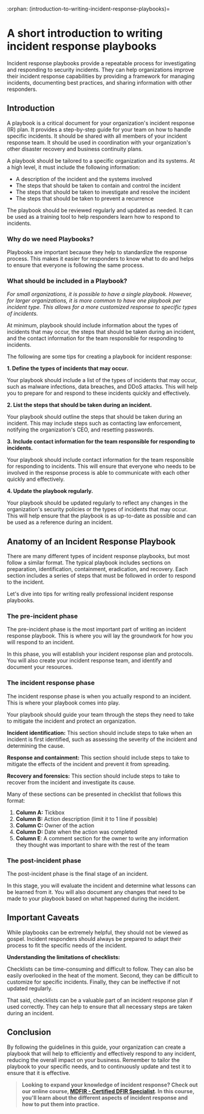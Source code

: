 :orphan:
(introduction-to-writing-incident-response-playbooks)=

# A short introduction to writing incident response playbooks

Incident response playbooks provide a repeatable process for investigating and responding to security incidents. They can help organizations improve their incident response capabilities by providing a framework for managing incidents, documenting best practices, and sharing information with other responders.

## Introduction

A playbook is a critical document for your organization's incident response (IR) plan. It provides a step-by-step guide for your team on how to handle specific incidents. It should be shared with all members of your incident response team. It should be used in coordination with your organization's other disaster recovery and business continuity plans.

A playbook should be tailored to a specific organization and its systems. At a high level, it must include the following information:

- A description of the incident and the systems involved
- The steps that should be taken to contain and control the incident
- The steps that should be taken to investigate and resolve the incident
- The steps that should be taken to prevent a recurrence

The playbook should be reviewed regularly and updated as needed. It can be used as a training tool to help responders learn how to respond to incidents.

### Why do we need Playbooks?

Playbooks are important because they help to standardize the response process. This makes it easier for responders to know what to do and helps to ensure that everyone is following the same process.

### What should be included in a Playbook?

*For small organizations, it is possible to have a single playbook. However, for larger organizations, it is more common to have one playbook per incident type. This allows for a more customized response to specific types of incidents.*

At minimum, playbook should include information about the types of incidents that may occur, the steps that should be taken during an incident, and the contact information for the team responsible for responding to incidents.

The following are some tips for creating a playbook for incident response:

**1. Define the types of incidents that may occur.**

Your playbook should include a list of the types of incidents that may occur, such as malware infections, data breaches, and DDoS attacks. This will help you to prepare for and respond to these incidents quickly and effectively.

**2. List the steps that should be taken during an incident.**

Your playbook should outline the steps that should be taken during an incident. This may include steps such as contacting law enforcement, notifying the organization's CEO, and resetting passwords.

**3. Include contact information for the team responsible for responding to incidents.**

Your playbook should include contact information for the team responsible for responding to incidents. This will ensure that everyone who needs to be involved in the response process is able to communicate with each other quickly and effectively.

**4. Update the playbook regularly.**

Your playbook should be updated regularly to reflect any changes in the organization's security policies or the types of incidents that may occur. This will help ensure that the playbook is as up-to-date as possible and can be used as a reference during an incident. 

## Anatomy of an Incident Response Playbook

There are many different types of incident response playbooks, but most follow a similar format. The typical playbook includes sections on preparation, identification, containment, eradication, and recovery. Each section includes a series of steps that must be followed in order to respond to the incident.

Let's dive into tips for writing really professional incident response playbooks.

### The pre-incident phase

The pre-incident phase is the most important part of writing an incident response playbook. This is where you will lay the groundwork for how you will respond to an incident.

In this phase, you will establish your incident response plan and protocols. You will also create your incident response team, and identify and document your resources.

### The incident response phase

The incident response phase is when you actually respond to an incident. This is where your playbook comes into play.

Your playbook should guide your team through the steps they need to take to mitigate the incident and protect an organization.

**Incident identification:** This section should include steps to take when an incident is first identified, such as assessing the severity of the incident and determining the cause.

**Response and containment:** This section should include steps to take to mitigate the effects of the incident and prevent it from spreading.

**Recovery and forensics:** This section should include steps to take to recover from the incident and investigate its cause. 

Many of these sections can be presented in checklist that follows this format:

1. **Column A:** Tickbox
2. **Column B:** Action description (limit it to 1 line if possible)
3. **Column C:** Owner of the action
4. **Column D:** Date when the action was completed
5. **Column E**: A comment section for the owner to write any information they thought was important to share with the rest of the team

### The post-incident phase

The post-incident phase is the final stage of an incident.

In this stage, you will evaluate the incident and determine what lessons can be learned from it. You will also document any changes that need to be made to your playbook based on what happened during the incident. 

## Important Caveats

While playbooks can be extremely helpful, they should not be viewed as gospel. Incident responders should always be prepared to adapt their process to fit the specific needs of the incident.

**Understanding the limitations of checklists:**

Checklists can be time-consuming and difficult to follow. They can also be easily overlooked in the heat of the moment. Second, they can be difficult to customize for specific incidents. Finally, they can be ineffective if not updated regularly.

That said, checklists can be a valuable part of an incident response plan if used correctly. They can help to ensure that all necessary steps are taken during an incident.

## Conclusion

By following the guidelines in this guide, your organization can create a playbook that will help to efficiently and effectively respond to any incident, reducing the overall impact on your business. Remember to tailor the playbook to your specific needs, and to continuously update and test it to ensure that it is effective.

> **Looking to expand your knowledge of incident response? Check out our online course, [MDFIR - Certified DFIR Specialist](https://www.mosse-institute.com/certifications/mdfir-certified-dfir-specialist.html). In this course, you'll learn about the different aspects of incident response and how to put them into practice.**